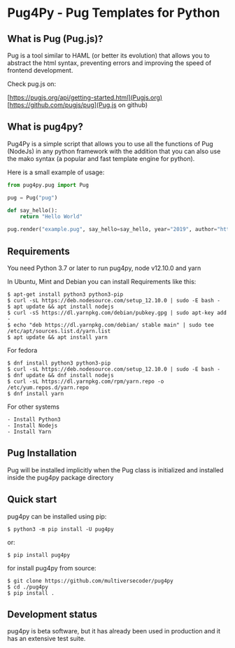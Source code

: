 # Pug4Py - Pug Templates for Python

What is Pug (Pug.js)?
---------------------

Pug is a tool similar to HAML (or better its evolution) that allows you to abstract the html syntax, preventing errors and improving the speed of frontend development. 

Check pug.js on:

[https://pugjs.org/api/getting-started.html](Pugjs.org)
[https://github.com/pugjs/pug](Pug.js on github)

What is pug4py?
-------------

Pug4Py is a simple script that allows you to use all the functions of Pug (NodeJs)
in any python framework with the addition that you can also use the
mako syntax (a popular and fast template engine for python).

Here is a small example of usage:

```python
from pug4py.pug import Pug

pug = Pug("pug")

def say_hello():
    return "Hello World"

pug.render("example.pug", say_hello=say_hello, year="2019", author="https://github.com/multiversecoder/pug4py")

```


Requirements
------------

You need Python 3.7 or later to run pug4py, node v12.10.0 and yarn

In Ubuntu, Mint and Debian you can install Requirements like this:

    $ apt-get install python3 python3-pip
    $ curl -sL https://deb.nodesource.com/setup_12.10.0 | sudo -E bash -
    $ apt update && apt install nodejs
    $ curl -sS https://dl.yarnpkg.com/debian/pubkey.gpg | sudo apt-key add -
    $ echo "deb https://dl.yarnpkg.com/debian/ stable main" | sudo tee /etc/apt/sources.list.d/yarn.list
    $ apt update && apt install yarn


For fedora

    $ dnf install python3 python3-pip
    $ curl -sL https://deb.nodesource.com/setup_12.10.0 | sudo -E bash -
    $ dnf update && dnf install nodejs
    $ curl -sL https://dl.yarnpkg.com/rpm/yarn.repo -o /etc/yum.repos.d/yarn.repo
    $ dnf install yarn

For other systems

    - Install Python3
    - Install Nodejs
    - Install Yarn

Pug Installation
-----------------

Pug will be installed implicitly when the Pug class is initialized and installed inside the pug4py package directory

Quick start
-----------

pug4py can be installed using pip:

    $ python3 -m pip install -U pug4py

or:

    $ pip install pug4py

for install pug4py from source:

    $ git clone https://github.com/multiversecoder/pug4py
    $ cd ./pug4py
    $ pip install .


Development status
------------------

pug4py is beta software, but it has already been used in production and it has an extensive test suite.


